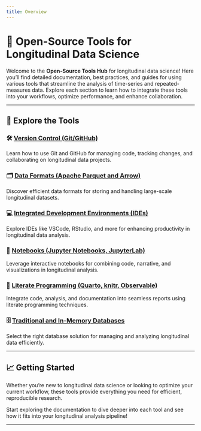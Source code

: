 ```yaml
---
title: Overview
---
```


# 🧰 **Open-Source Tools for Longitudinal Data Science**

Welcome to the **Open-Source Tools Hub** for longitudinal data science! Here you’ll find detailed documentation, best practices, and guides for using various tools that streamline the analysis of time-series and repeated-measures data. Explore each section to learn how to integrate these tools into your workflows, optimize performance, and enhance collaboration.

---

## 📂 **Explore the Tools**

### 🛠️ [Version Control (Git/GitHub)](/tools/version-control)

Learn how to use Git and GitHub for managing code, tracking changes, and collaborating on longitudinal data projects.

### 🗂️ [Data Formats (Apache Parquet and Arrow)](/tools/data-formats)

Discover efficient data formats for storing and handling large-scale longitudinal datasets.

### 💻 [Integrated Development Environments (IDEs)](/tools/ides)

Explore IDEs like VSCode, RStudio, and more for enhancing productivity in longitudinal data analysis.

### 📓 [Notebooks (Jupyter Notebooks, JupyterLab)](/tools/notebooks)

Leverage interactive notebooks for combining code, narrative, and visualizations in longitudinal analysis.

### 📖 [Literate Programming (Quarto, knitr, Observable)](/tools/literate-programming)

Integrate code, analysis, and documentation into seamless reports using literate programming techniques.

### 🗄️ [Traditional and In-Memory Databases](/tools/databases)

Select the right database solution for managing and analyzing longitudinal data efficiently.

---

## 📈 **Getting Started**

Whether you’re new to longitudinal data science or looking to optimize your current workflow, these tools provide everything you need for efficient, reproducible research.

Start exploring the documentation to dive deeper into each tool and see how it fits into your longitudinal analysis pipeline!

---
